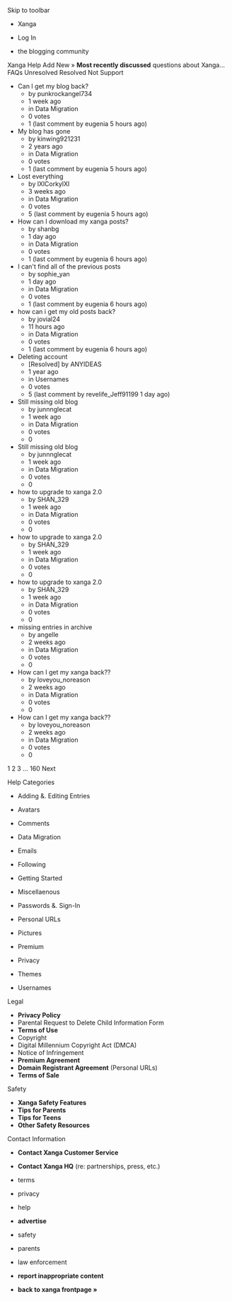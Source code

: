 Skip to toolbar

*   Xanga

*   Log In

*   the blogging community

Xanga Help Add New » **Most recently discussed** questions about Xanga… FAQs Unresolved Resolved Not Support

*   Can I get my blog back?
    *   by punkrockangel734
    *   1 week ago
    *   in Data Migration
    *   0 votes
    *   1 (last comment by eugenia 5 hours ago)
*   My blog has gone
    *   by kinwing921231
    *   2 years ago
    *   in Data Migration
    *   0 votes
    *   1 (last comment by eugenia 5 hours ago)
*   Lost everything
    *   by lXlCorkylXl
    *   3 weeks ago
    *   in Data Migration
    *   0 votes
    *   5 (last comment by eugenia 5 hours ago)
*   How can I download my xanga posts?
    *   by shanbg
    *   1 day ago
    *   in Data Migration
    *   0 votes
    *   1 (last comment by eugenia 6 hours ago)
*   I can't find all of the previous posts
    *   by sophie\_yan
    *   1 day ago
    *   in Data Migration
    *   0 votes
    *   1 (last comment by eugenia 6 hours ago)
*   how can i get my old posts back?
    *   by jovial24
    *   11 hours ago
    *   in Data Migration
    *   0 votes
    *   1 (last comment by eugenia 6 hours ago)
*   Deleting account
    *   \[Resolved\] by ANYIDEAS
    *   1 year ago
    *   in Usernames
    *   0 votes
    *   5 (last comment by revelife\_Jeff91199 1 day ago)
*   Still missing old blog
    *   by junnnglecat
    *   1 week ago
    *   in Data Migration
    *   0 votes
    *   0
*   Still missing old blog
    *   by junnnglecat
    *   1 week ago
    *   in Data Migration
    *   0 votes
    *   0
*   how to upgrade to xanga 2.0
    *   by SHAN\_329
    *   1 week ago
    *   in Data Migration
    *   0 votes
    *   0
*   how to upgrade to xanga 2.0
    *   by SHAN\_329
    *   1 week ago
    *   in Data Migration
    *   0 votes
    *   0
*   how to upgrade to xanga 2.0
    *   by SHAN\_329
    *   1 week ago
    *   in Data Migration
    *   0 votes
    *   0
*   missing entries in archive
    *   by angelle
    *   2 weeks ago
    *   in Data Migration
    *   0 votes
    *   0
*   How can I get my xanga back??
    *   by loveyou\_noreason
    *   2 weeks ago
    *   in Data Migration
    *   0 votes
    *   0
*   How can I get my xanga back??
    *   by loveyou\_noreason
    *   2 weeks ago
    *   in Data Migration
    *   0 votes
    *   0

1 2 3 ... 160 Next

Help Categories

*   Adding &. Editing Entries
*   Avatars
*   Comments
*   Data Migration
*   Emails
*   Following
*   Getting Started
*   Miscellaenous

*   Passwords &. Sign-In
*   Personal URLs
*   Pictures
*   Premium
*   Privacy
*   Themes
*   Usernames

Legal

*   **Privacy Policy**
*   Parental Request to Delete Child Information Form
*   **Terms of Use**
*   Copyright
*   Digital Millennium Copyright Act (DMCA)
*   Notice of Infringement
*   **Premium Agreement**
*   **Domain Registrant Agreement** (Personal URLs)
*   **Terms of Sale**

Safety

*   **Xanga Safety Features**
*   **Tips for Parents**
*   **Tips for Teens**
*   **Other Safety Resources**

Contact Information

*   **Contact Xanga Customer Service**
*   **Contact Xanga HQ** (re: partnerships, press, etc.)

*   terms
*   privacy
*   help
*   **advertise**

*   safety
*   parents
*   law enforcement
*   **report inappropriate content**

*   **back to xanga frontpage »**